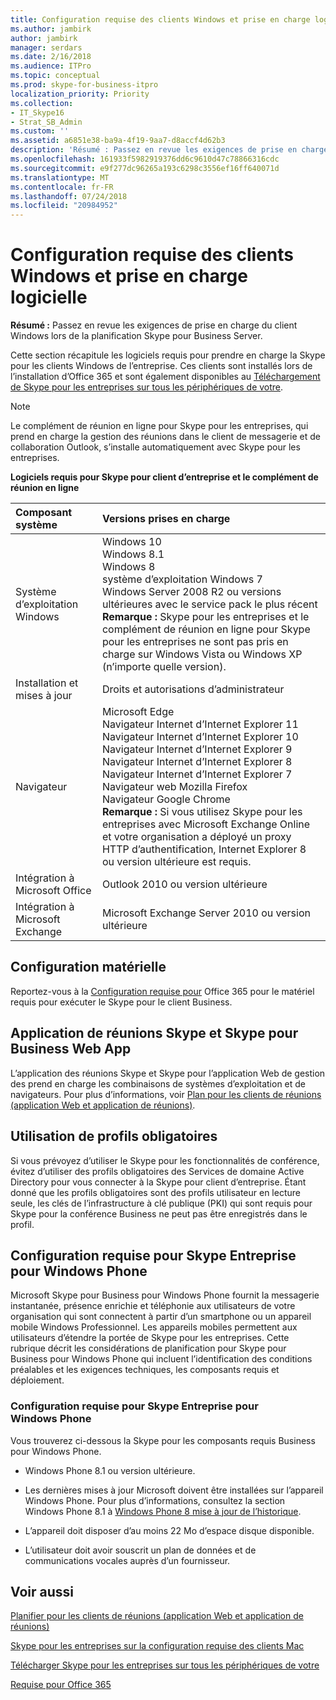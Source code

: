 ```yaml
---
title: Configuration requise des clients Windows et prise en charge logicielle
ms.author: jambirk
author: jambirk
manager: serdars
ms.date: 2/16/2018
ms.audience: ITPro
ms.topic: conceptual
ms.prod: skype-for-business-itpro
localization_priority: Priority
ms.collection:
- IT_Skype16
- Strat_SB_Admin
ms.custom: ''
ms.assetid: a6851e38-ba9a-4f19-9aa7-d8accf4d62b3
description: 'Résumé : Passez en revue les exigences de prise en charge du client Windows lors de la planification Skype pour Business Server.'
ms.openlocfilehash: 161933f5982919376dd6c9610d47c78866316cdc
ms.sourcegitcommit: e9f277dc96265a193c6298c3556ef16ff640071d
ms.translationtype: MT
ms.contentlocale: fr-FR
ms.lasthandoff: 07/24/2018
ms.locfileid: "20984952"
---
```

# <a name="windows-client-requirements-and-software-support"></a>Configuration requise des clients Windows et prise en charge logicielle
 
**Résumé :** Passez en revue les exigences de prise en charge du client Windows lors de la planification Skype pour Business Server.
  
Cette section récapitule les logiciels requis pour prendre en charge la Skype pour les clients Windows de l’entreprise.  Ces clients sont installés lors de l’installation d’Office 365 et sont également disponibles au [Téléchargement de Skype pour les entreprises sur tous les périphériques de votre](https://products.office.com/en-us/skype-for-business/download-app?tab=tabs-3).
  
> [!NOTE]
> Le complément de réunion en ligne pour Skype pour les entreprises, qui prend en charge la gestion des réunions dans le client de messagerie et de collaboration Outlook, s’installe automatiquement avec Skype pour les entreprises. 
  
**Logiciels requis pour Skype pour client d’entreprise et le complément de réunion en ligne**

|**Composant système**|**Versions prises en charge**|
|:-----|:-----|
|Système d’exploitation Windows  <br/> |Windows 10  <br/> Windows 8.1  <br/> Windows 8  <br/> système d’exploitation Windows 7  <br/> Windows Server 2008 R2 ou versions ultérieures avec le service pack le plus récent  <br/> **Remarque :** Skype pour les entreprises et le complément de réunion en ligne pour Skype pour les entreprises ne sont pas pris en charge sur Windows Vista ou Windows XP (n’importe quelle version). <br/> |
|Installation et mises à jour  <br/> |Droits et autorisations d’administrateur  <br/> |
|Navigateur  <br/> |Microsoft Edge  <br/> Navigateur Internet d’Internet Explorer 11  <br/>  Navigateur Internet d’Internet Explorer 10 <br/> Navigateur Internet d’Internet Explorer 9  <br/> Navigateur Internet d’Internet Explorer 8  <br/> Navigateur Internet d’Internet Explorer 7  <br/> Navigateur web Mozilla Firefox  <br/>  Navigateur Google Chrome  <br/>**Remarque :** Si vous utilisez Skype pour les entreprises avec Microsoft Exchange Online et votre organisation a déployé un proxy HTTP d’authentification, Internet Explorer 8 ou version ultérieure est requis.           |
|Intégration à Microsoft Office  <br/> | Outlook 2010 ou version ultérieure |
|Intégration à Microsoft Exchange  <br/> | Microsoft Exchange Server 2010 ou version ultérieure  | 
   
## <a name="hardware"></a>Configuration matérielle

Reportez-vous à la [Configuration requise pour](https://products.office.com/en-us/office-system-requirements) Office 365 pour le matériel requis pour exécuter le Skype pour le client Business.
  
## <a name="skype-meetings-app-and-skype-for-business-web-app"></a>Application de réunions Skype et Skype pour Business Web App 

L’application des réunions Skype et Skype pour l’application Web de gestion des prend en charge les combinaisons de systèmes d’exploitation et de navigateurs. Pour plus d’informations, voir [Plan pour les clients de réunions (application Web et application de réunions)](meetings-clients.md). 
  
## <a name="using-mandatory-profiles"></a>Utilisation de profils obligatoires

Si vous prévoyez d’utiliser le Skype pour les fonctionnalités de conférence, évitez d’utiliser des profils obligatoires des Services de domaine Active Directory pour vous connecter à la Skype pour client d’entreprise. Étant donné que les profils obligatoires sont des profils utilisateur en lecture seule, les clés de l’infrastructure à clé publique (PKI) qui sont requis pour Skype pour la conférence Business ne peut pas être enregistrés dans le profil. 
  
## <a name="system-requirements-for-skype-for-business-for-windows-phone"></a>Configuration requise pour Skype Entreprise pour Windows Phone
 
 
Microsoft Skype pour Business pour Windows Phone fournit la messagerie instantanée, présence enrichie et téléphonie aux utilisateurs de votre organisation qui sont connectent à partir d’un smartphone ou un appareil mobile Windows Professionnel. Les appareils mobiles permettent aux utilisateurs d’étendre la portée de Skype pour les entreprises. Cette rubrique décrit les considérations de planification pour Skype pour Business pour Windows Phone qui incluent l’identification des conditions préalables et les exigences techniques, les composants requis et déploiement.
  
### <a name="skype-for-business-for-windows-phone-prerequisites"></a>Configuration requise pour Skype Entreprise pour Windows Phone

Vous trouverez ci-dessous la Skype pour les composants requis Business pour Windows Phone.
  
- Windows Phone 8.1 ou version ultérieure.
    
- Les dernières mises à jour Microsoft doivent être installées sur l’appareil Windows Phone. Pour plus d’informations, consultez la section Windows Phone 8.1 à [Windows Phone 8 mise à jour de l’historique](https://go.microsoft.com/fwlink/p/?LinkID=281961).
    
- L’appareil doit disposer d’au moins 22 Mo d’espace disque disponible.
    
- L’utilisateur doit avoir souscrit un plan de données et de communications vocales auprès d’un fournisseur.


## <a name="see-also"></a>Voir aussi

[Planifier pour les clients de réunions (application Web et application de réunions)](meetings-clients.md)
  
[Skype pour les entreprises sur la configuration requise des clients Mac](mac-requirements.md)

[Télécharger Skype pour les entreprises sur tous les périphériques de votre](https://products.office.com/en-us/skype-for-business/download-app?tab=tabs-3)
  
[Requise pour Office 365](https://products.office.com/en-us/office-system-requirements)